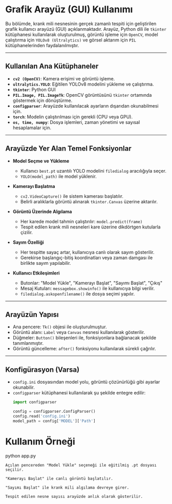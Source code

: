 # Grafik Arayüz (GUI) Kullanımı

Bu bölümde, krank mili nesnesinin gerçek zamanlı tespiti için geliştirilen grafik kullanıcı arayüzü (GUI) açıklanmaktadır. Arayüz, Python dili ile `tkinter` kütüphanesi kullanılarak oluşturulmuş, görüntü işleme için `OpenCV`, model çalıştırma için `YOLOv8 (Ultralytics)` ve görsel aktarım için `PIL` kütüphanelerinden faydalanılmıştır.

---

## Kullanılan Ana Kütüphaneler

- **`cv2 (OpenCV)`**: Kamera erişimi ve görüntü işleme.
- **`ultralytics.YOLO`**: Eğitilen YOLOv8 modelini yükleme ve çalıştırma.
- **`tkinter`**: Python GUI 
- **`PIL.Image, PIL.ImageTk`**: OpenCV görüntüsünü `tkinter` ortamında göstermek için dönüştürme.
- **`configparser`**: Arayüzde kullanılacak ayarların dışarıdan okunabilmesi için.
- **`torch`**: Modelin çalıştırılması için gerekli (CPU veya GPU).
- **`os, time, numpy`**: Dosya işlemleri, zaman yönetimi ve sayısal hesaplamalar için.

---

## Arayüzde Yer Alan Temel Fonksiyonlar

- **Model Seçme ve Yükleme**
  - Kullanıcı `best.pt` uzantılı YOLO modelini `filedialog` aracılığıyla seçer.
  - `YOLO(model_path)` ile model yüklenir.

- **Kamerayı Başlatma**
  - `cv2.VideoCapture()` ile sistem kamerası başlatılır.
  - Belirli aralıklarla görüntü alınarak `tkinter.Canvas` üzerine aktarılır.

- **Görüntü Üzerinde Algılama**
  - Her karede model tahmin çalıştırılır: `model.predict(frame)`
  - Tespit edilen krank mili nesneleri kare üzerine dikdörtgen kutularla çizilir.

- **Sayım Özelliği**
  - Her tespitte sayaç artar, kullanıcıya canlı olarak sayım gösterilir.
  - Gerekirse başlangıç-bitiş koordinatları veya zaman damgası ile birlikte sayım yapılabilir.

- **Kullanıcı Etkileşimleri**
  - Butonlar: "Model Yükle", "Kamerayı Başlat", "Sayımı Başlat", "Çıkış"
  - Mesaj Kutuları: `messagebox.showinfo()` ile kullanıcıya bilgi verilir.
  - `filedialog.askopenfilename()` ile dosya seçimi yapılır.

---

## Arayüzün Yapısı

- Ana pencere: `Tk()` objesi ile oluşturulmuştur.
- Görüntü alanı: `Label` veya `Canvas` nesnesi kullanılarak gösterilir.
- Düğmeler: `Button()` bileşenleri ile, fonksiyonlara bağlanacak şekilde tanımlanmıştır.
- Görüntü güncelleme: `after()` fonksiyonu kullanılarak sürekli çağrılır.

---

## Konfigürasyon (Varsa)

- `config.ini` dosyasından model yolu, görüntü çözünürlüğü gibi ayarlar okunabilir.
- `configparser` kütüphanesi kullanılarak şu şekilde entegre edilir:
  ```python
  import configparser

  config = configparser.ConfigParser()
  config.read('config.ini')
  model_path = config['MODEL']['Path']

# Kullanım Örneği
python app.py

    Açılan pencereden "Model Yükle" seçeneği ile eğitilmiş .pt dosyası seçilir.

    "Kamerayı Başlat" ile canlı görüntü başlatılır.

    "Sayımı Başlat" ile krank mili algılama devreye girer.

    Tespit edilen nesne sayısı arayüzde anlık olarak gösterilir.

